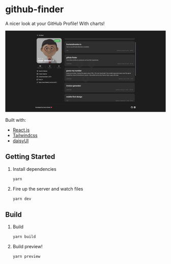 # github-finder
 
A nicer look at your GitHub Profile! With charts!

![demo](https://github.com/uzzii-21/github-finder/blob/main/design.png)

Built with:

- [React.js](https://reactjs.org/)
- [Tailwindcss](https://tailwindcss.com/)
- [daisyUI](https://daisyui.com/)

## Getting Started

1. Install dependencies

   ```bash
   yarn
   ```

2. Fire up the server and watch files

   ```bash
   yarn dev
   ```

## Build

1. Build

   ```bash
   yarn build
   ```

2. Build preview!

   ```bash
   yarn preview
   ```
